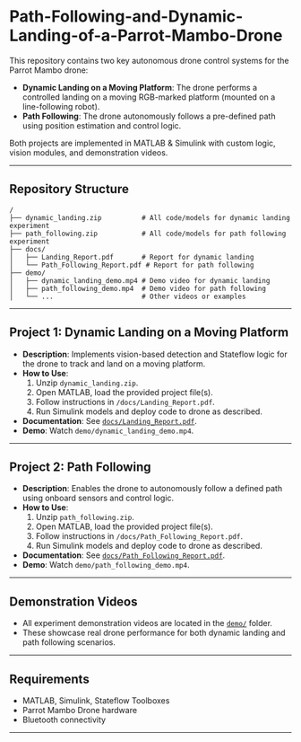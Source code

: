 # Path-Following-and-Dynamic-Landing-of-a-Parrot-Mambo-Drone

This repository contains two key autonomous drone control systems for the Parrot Mambo drone:

- **Dynamic Landing on a Moving Platform**: The drone performs a controlled landing on a moving RGB-marked platform (mounted on a line-following robot).
- **Path Following**: The drone autonomously follows a pre-defined path using position estimation and control logic.

Both projects are implemented in MATLAB & Simulink with custom logic, vision modules, and demonstration videos.

---

## Repository Structure

```
/
├── dynamic_landing.zip          # All code/models for dynamic landing experiment
├── path_following.zip           # All code/models for path following experiment
├── docs/
│   ├── Landing_Report.pdf       # Report for dynamic landing
│   └── Path_Following_Report.pdf # Report for path following
├── demo/
│   ├── dynamic_landing_demo.mp4 # Demo video for dynamic landing
│   ├── path_following_demo.mp4  # Demo video for path following
│   └── ...                      # Other videos or examples
```
---

## Project 1: Dynamic Landing on a Moving Platform

- **Description**: Implements vision-based detection and Stateflow logic for the drone to track and land on a moving platform.
- **How to Use**:
  1. Unzip `dynamic_landing.zip`.
  2. Open MATLAB, load the provided project file(s).
  3. Follow instructions in `/docs/Landing_Report.pdf`.
  4. Run Simulink models and deploy code to drone as described.
- **Documentation**: See [`docs/Landing_Report.pdf`](docs/Landing_Report.pdf).
- **Demo**: Watch `demo/dynamic_landing_demo.mp4`.

---

## Project 2: Path Following

- **Description**: Enables the drone to autonomously follow a defined path using onboard sensors and control logic.
- **How to Use**:
  1. Unzip `path_following.zip`.
  2. Open MATLAB, load the provided project file(s).
  3. Follow instructions in `/docs/Path_Following_Report.pdf`.
  4. Run Simulink models and deploy code to drone as described.
- **Documentation**: See [`docs/Path_Following_Report.pdf`](docs/Path_Following_Report.pdf).
- **Demo**: Watch `demo/path_following_demo.mp4`.

---

## Demonstration Videos

- All experiment demonstration videos are located in the [`demo/`](demo/) folder.
- These showcase real drone performance for both dynamic landing and path following scenarios.

---

## Requirements

- MATLAB, Simulink, Stateflow Toolboxes
- Parrot Mambo Drone hardware
- Bluetooth connectivity

---

```

